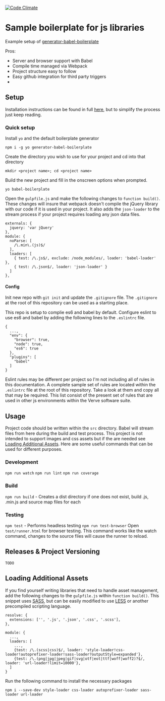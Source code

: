 
[![Code Climate](https://codeclimate.com/github/VerveWireless/js-bp-example/badges/gpa.svg)](https://codeclimate.com/github/VerveWireless/js-bp-example)

# Sample boilerplate for js libraries

Example setup of [generator-babel-boilerplate](https://github.com/babel/generator-babel-boilerplate)

Pros:
- Server and browser support with Babel
- Compile time managed via Webpack
- Project structure easy to follow
- Easy github integration for third party triggers
-

## Setup

Installation instructions can be found in full [here](https://github.com/babel/generator-babel-boilerplate), but to simplify the process just keep reading.

###  Quick setup

Install `yo` and the default boilerplate generator

`npm i -g yo generator-babel-boilerplate`

Create the directory you wish to use for your project and cd into that directory

`mkdir <project name>; cd <project name>`

Build the new project and fill in the onscreen options when prompted.

`yo babel-boilerplate`

Open the `gulpfile.js` and make the following changes to `function build()`. These changes will insure that webpack doesn't compile the jQuery library with our code if it is used in your project. It also adds the `json-loader` to the stream process if your project requires loading any json data files.

```
externals: {
  jquery: 'var jQuery'
},
module: {
  noParse: [
    /\.min\.(js)$/
  ],
  loaders: [
    { test: /\.js$/, exclude: /node_modules/, loader: 'babel-loader' },
    { test: /\.json$/, loader: 'json-loader' }
  ]
},
```

#### Config

Init new repo with `git init` and update the `.gitignore` file. The `.gitignore` at the root of this repository can be used as a starting place.

This repo is setup to complie es6 and babel by default. Configure eslint to use es6 and babel by adding the following lines to the `.eslintrc` file.

```
{
  ...,
  "env": {
    "browser": true,
    "node": true,
    "es6": true
  },
  "plugins": [
    "babel"
  ]
}
```

Eslint rules may be different per project so I'm not including all of rules in this documentation. A complete sample set of rules are located within the `.eslintrc` file at the root of this repository. Take a look at them and copy all that may be required. This list consist of the present set of rules that are used in other js environments within the Verve software suite.

## Usage

Project code should be written within the `src` directory. Babel will stream files from here during the build and test process. This project is not intended to support images and css assets but if the are needed see [Loading Additional Assets](#loading-addition-assets). Here are some useful commands that can be used for different purposes.

### Development

`npm run watch`
`npm run lint`
`npm run coverage`

### Build

`npm run build` - Creates a dist directory if one does not exist, build .js, .min.js and source map files for each

### Testing

`npm test` - Performs headless testing
`npm run test-browser` Open `test/runner.html` for browser testing. This command works like the watch command, changes to the source files will cause the runner to reload.

## Releases & Project Versioning

`TODO`

## Loading Additional Assets

If you find yourself writing libraries that need to handle asset management, add the following changes to the `gulpfile.js` within `function build()`. This snippet uses [SASS](http://sass-lang.com/), but can be easily modified to use [LESS](http://lesscss.org/) or another precompiled scripting language.

```
resolve: {
  extensions: ['', '.js', '.json', '.css', '.scss'],
},

module: {
  ...,
  loaders: [
    ...,
    {test: /\.(scss|css)$/, loader: 'style-loader!css-loader!autoprefixer-loader!sass-loader?outputStyle=expanded'},
    {test: /\.(png|jpg|jpeg|gif|svg|otf|eot|ttf|woff|woff2)?$/, loader: 'url-loader!limit=10000'},
  ]
}
```

Run the following command to install the necessary packages

`npm i --save-dev style-loader css-loader autoprefixer-loader sass-loader url-loader`


